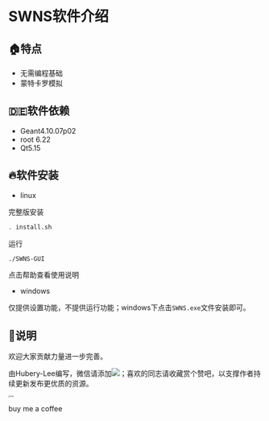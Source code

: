 # SWNS软件介绍

## :house:特点

- 无需编程基础
- 蒙特卡罗模拟

## :de:软件依赖

- Geant4.10.07p02
- root 6.22
- Qt5.15

## :fire:软件安装

- linux

完整版安装

```bash
. install.sh
```

运行

```bash
./SWNS-GUI
```

点击帮助查看使用说明

- windows

仅提供设置功能，不提供运行功能；windows下点击`SWNS.exe`文件安装即可。

## :notebook:说明

欢迎大家贡献力量进一步完善。

由Hubery-Lee编写，微信请添加![](https://img.shields.io/badge/-HuberyLeeNB-red)；喜欢的同志请收藏赏个赞吧，以支撑作者持续更新发布更优质的资源。

 [<img src="https://github.com/Hubery-Lee/Notes/raw/master/images/wechat_pay.jpg" alt="img" style="zoom: 25%;" />](https://github.com/Hubery-Lee/Notes/raw/master/images/wechat_pay.jpg)

buy me a coffee

